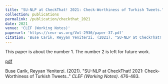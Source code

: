 ```yaml
---
title: "SU-NLP at CheckThat! 2021: Check-Worthiness of Turkish Tweets."
collection: publications
permalink: /publication/checkthat_2021
date: 2021
venue: 'CLEF (Working Notes)'
paperurl: 'https://ceur-ws.org/Vol-2936/paper-37.pdf'
citation: 'Buse Carik, Reyyan Yeniterzi. (2021). "SU-NLP at CheckThat! 2021: Check-Worthiness of Turkish Tweets.." <i>CLEF (Working Notes)</i>. 476-483.'
---
```

This paper is about the number 1. The number 2 is left for future work.

[pdf](https://ceur-ws.org/Vol-2936/paper-37.pdf)

Buse Carik, Reyyan Yeniterzi. (2021). "SU-NLP at CheckThat! 2021: Check-Worthiness of Turkish Tweets.." <i>CLEF (Working Notes)</i>. 476-483.
